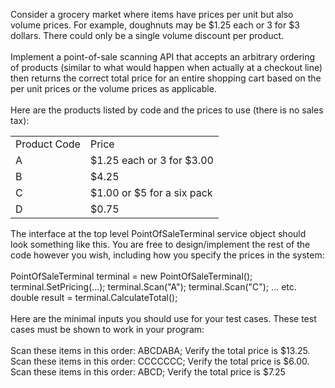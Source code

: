 Consider a grocery market where items have prices per unit but also volume prices. For example, doughnuts may be $1.25 each or 3 for $3 dollars. There could only be a single volume discount per product.<br/><br/>
Implement a point-of-sale scanning API that accepts an arbitrary ordering of products (similar to what would happen when actually at a checkout line) then returns the correct total price for an entire shopping cart based on the per unit prices or the volume prices as applicable.<br/><br/>
Here are the products listed by code and the prices to use (there is no sales tax):
<table>
<tr><td>Product Code</td><td>Price</td></tr>
<tr><td>A</td><td>$1.25 each or 3 for $3.00</td></tr>
<tr><td>B</td><td>$4.25</td></tr>
<tr><td>C</td><td>$1.00 or $5 for a six pack</td></tr>
<tr><td>D</td><td>$0.75</td></tr>
</table>
The interface at the top level PointOfSaleTerminal service object should look something like this. You are free to design/implement the rest of the code however you wish, including how you specify the prices in the system:<br/><br/>
PointOfSaleTerminal terminal = new PointOfSaleTerminal();
terminal.SetPricing(...);
terminal.Scan("A");
terminal.Scan("C");
... etc.
double result = terminal.CalculateTotal();<br/><br/>
Here are the minimal inputs you should use for your test cases. These test cases must be shown to work in your program:<br/><br/>
Scan these items in this order: ABCDABA; Verify the total price is $13.25.<br/>
Scan these items in this order: CCCCCCC; Verify the total price is $6.00.<br/>
Scan these items in this order: ABCD; Verify the total price is $7.25<br/>
